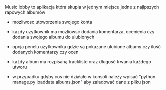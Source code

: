 Music lobby to aplikacja która skupia w jednym miejscu jedne z najlpszych rapowych albumów 

- mozliwosc utoworzenia swojego konta
- kazdy uzytkownik ma mozliowsc dodania komentarza, ocenienia czy dodania swojego albumu do ulubionych
- opcja penelu użytkownika gdzie są pokazane ulubione albumy czy ilość dodanych komentarzy czy ocen
- każdy album ma rozpisaną trackliste oraz długość trwania każdego utworu

- w przypadku gdyby coś nie działało w konsoli należy wpisać "python manage.py loaddata albums.json" aby załadować dane z pliku json

